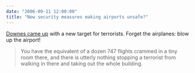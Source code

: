 ```yaml
---
date: "2006-09-11 12:00:00"
title: "New security measures making airports unsafe?"
---
```




[Downes came up](https://halfanhour.blogspot.com/2006/09/outside-security.html) with a new target for terrorists. Forget the airplanes: blow up the airport!

> You have the equivalent of a dozen 747 flights crammed in a tiny room there, and there is utterly nothing stopping a terrorist from walking in there and taking out the whole building.


